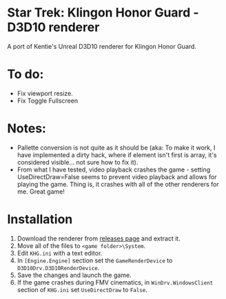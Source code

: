Star Trek: Klingon Honor Guard - D3D10 renderer
===========================================

A port of Kentie's Unreal D3D10 renderer for Klingon Honor Guard.

# To do:
* Fix viewport resize.
* Fix Toggle Fullscreen

# Notes:
* Pallette conversion is not quite as it should be (aka: To make it work, I have implemented a dirty hack, where if element isn't first is array, it's considered visible... not sure how to fix it).
* From what I have tested, video playback crashes the game - setting UseDirectDraw=False seems to prevent video playback and allows for playing the game. Thing is, it crashes with all of the other renderers for me. Great game!

# Installation
1. Download the renderer from [releases page](https://github.com/SuiMachine/khg-d3d10drv/releases) and extract it.
2. Move all of the files to ``<game folder>\System``.
3. Edit ``KHG.ini`` with a text editor.
4. In ``[Engine.Engine]`` section set the ``GameRenderDevice`` to ``D3D10Drv.D3D10RenderDevice``.
5. Save the changes and launch the game.
6. If the game crashes during FMV cinematics, in ``WinDrv.WindowsClient`` section of ``KHG.ini`` set ``UseDirectDraw`` to ``False``.